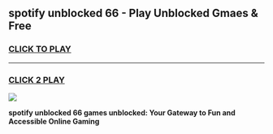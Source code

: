 
## spotify unblocked 66 - Play Unblocked Gmaes & Free
<h3>
<a href="https://news.freeplayer.one?title=spotify_unblocked_66&ref=23F">CLICK TO PLAY</a></h3>
<hr>

<h3>
<a href="https://news.freeplayer.one?title=spotify_unblocked_66&ref=23F">CLICK 2 PLAY</a>
  
</h3>

<a href="https://news.freeplayer.one?title=spotify_unblocked_66&ref=23F/"><img src="https://clearcache.store/games.png"></a>


**spotify unblocked 66 games unblocked: Your Gateway to Fun and Accessible Online Gaming**

